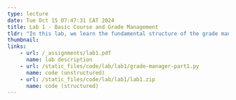 ```yaml
---
type: lecture
date: Tue Oct 15 07:47:31 CAT 2024
title: Lab 1 - Basic Course and Grade Management
tldr: "In this lab, we learn the fundamental structure of the grade management system. Students will learn how to create a basic program that stores and manages course information and grades. This first lab teaches essential concepts of using dictionaries and lists in Python, getting input from users, and displaying information back to them. Students will build a simple menu system where users can add new courses, input grades for different types of assessments (quizzes, CATs, and final exams), and view all their stored information. The emphasis is on getting comfortable with basic data structures and input/output operations."
thumbnail: 
links: 
    - url: /_assignments/lab1.pdf
      name: lab description
    - url: /static_files/code/lab/lab1/grade-manager-part1.py
      name: code (unstructured)
    - url: /static_files/code/lab/lab1/lab1.zip
      name: code (structured)
---
```






